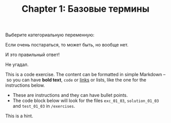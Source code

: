 ﻿---
title: 'Chapter 1: Базовые термины'
description:
  'This chapter will teach you about many cool things and introduce you to the
  most important concepts of the course.'
prev: null
next: /chapter2
type: chapter
id: 1
---

<exercise id="1" title="Introduction" type="slides">

<slides source="chapter1_01_introduction">
</slides>

</exercise>

<exercise id="2" title="Поговорим о категориальных переменных">

Выберите категориальную переменную:

<choice>
<opt text="Возраст">

Если очень постараться, то может быть, но вообще нет.

</opt>

<opt text="Пол" correct="true">

И это правильный ответ!

</opt>

<opt text="Температура">

Не угадал.

</opt>
</choice>

</exercise>


<exercise id="3" title="First steps">

This is a code exercise. The content can be formatted in simple Markdown – so
you can have **bold text**, `code` or [links](https://spacy.io) or lists, like
the one for the instructions below.

- These are instructions and they can have bullet points.
- The code block below will look for the files `exc_01_03`, `solution_01_03` and
  `test_01_03` in `/exercises`.

<codeblock id="01_03">

This is a hint.

</codeblock>

</exercise>
